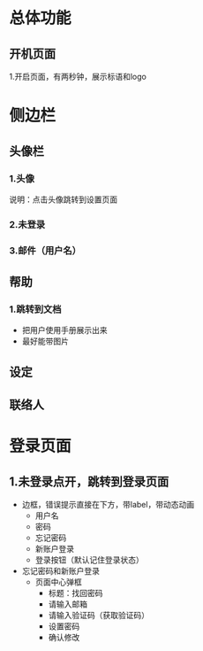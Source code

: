 # 总体功能

## 开机页面

1.开启页面，有两秒钟，展示标语和logo

# 侧边栏

## 头像栏

### 1.头像

说明：点击头像跳转到设置页面

### 2.未登录

### 3.邮件（用户名）

## 帮助

### 1.跳转到文档

- 把用户使用手册展示出来
- 最好能带图片

## 设定

## 联络人



# 登录页面

## 1.未登录点开，跳转到登录页面

- 边框，错误提示直接在下方，带label，带动态动画
  - 用户名
  - 密码
  - 忘记密码
  - 新账户登录
  - 登录按钮（默认记住登录状态）
- 忘记密码和新账户登录
  - 页面中心弹框
    - 标题：找回密码
    - 请输入邮箱
    - 请输入验证码（获取验证码）
    - 设置密码
    - 确认修改


